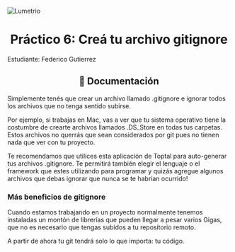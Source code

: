 ![Lumetrio](./images/readme/Portada.png)
<h1 align="center">Práctico 6: Creá tu archivo gitignore </a></h1>

Estudiante: Federico Gutierrez

<h2 align="center">📖 Documentación</h2>
Simplemente tenés que crear un archivo llamado .gitignore e ignorar todos los archivos que no tenga sentido subirse.

Por ejemplo, si trabajas en Mac, vas a ver que tu sistema operativo tiene la costumbre de crearte archivos llamados .DS_Store en todas tus carpetas. Estos archivos no querrás que sean considerados por git pues no tienen nada que ver con tu proyecto.

Te recomendamos que utilices esta aplicación de Toptal para auto-generar tus archivos .gitignore. Te permitirá también elegir el lenguaje o el framework que estes utilizando para programar y quizás agregue algunos archivos que debas ignorar que nunca se te habrían ocurrido!

<h3> Más beneficios de gitignore</h3>
Cuando estamos trabajando en un proyecto normalmente tenemos instaladas un montón de librerías que pueden llegar a pesar varios Gigas, que no es necesario que tengas subidos a tu repositorio remoto.

A partir de ahora tu git tendrá solo lo que importa: tu código.